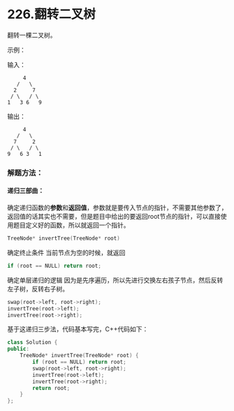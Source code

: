# 226.翻转二叉树

翻转一棵二叉树。

示例：

输入：

```
     4
   /   \
  2     7
 / \   / \
1   3 6   9
```

输出：

```
     4
   /   \
  7     2
 / \   / \
9   6 3   1
```

### 解题方法：

#### 递归三部曲：

确定递归函数的**参数**和**返回值**，参数就是要传入节点的指针，不需要其他参数了，返回值的话其实也不需要，但是题目中给出的要返回root节点的指针，可以直接使用题目定义好的函数，所以就返回一个指针。

```C++
TreeNode* invertTree(TreeNode* root)
```

确定终止条件
当前节点为空的时候，就返回

```C++
if (root == NULL) return root;
```

确定单层递归的逻辑
因为是先序遍历，所以先进行交换左右孩子节点，然后反转左子树，反转右子树。

```C++
swap(root->left, root->right);
invertTree(root->left);
invertTree(root->right);
```


基于这递归三步法，代码基本写完，C++代码如下：

```c++
class Solution {
public:
    TreeNode* invertTree(TreeNode* root) {
        if (root == NULL) return root;
        swap(root->left, root->right);
        invertTree(root->left);
        invertTree(root->right);
        return root;
    }
};
```

